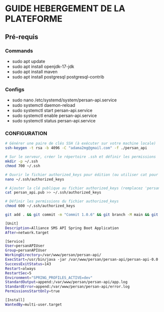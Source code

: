 # GUIDE HEBERGEMENT DE LA PLATEFORME

## Pré-requis

### Commands

- sudo apt update
- sudo apt install openjdk-17-jdk
- sudo apt install maven
- sudo apt install postgresql postgresql-contrib

### Configs

- sudo nano /etc/systemd/system/persan-api.service
- sudo systemctl daemon-reload
- sudo systemctl start persan-api.service
- sudo systemctl enable persan-api.service
- sudo systemctl status persan-api.service

### CONFIGURATION

```bash
# Générer une paire de clés SSH (à exécuter sur votre machine locale)
ssh-keygen -t rsa -b 4096 -C "adama2mg@gmail.com" -f ./persan_api

# Sur le serveur, créer le répertoire .ssh et définir les permissions
mkdir -p ~/.ssh
chmod 700 ~/.ssh

# Ouvrir le fichier authorized_keys pour édition (ou utiliser cat pour ajouter directement)
nano ~/.ssh/authorized_keys

# Ajouter la clé publique au fichier authorized_keys (remplacez 'persan_api.pub' par le chemin de votre clé publique)
cat persan_api.pub >> ~/.ssh/authorized_keys

# Définir les permissions du fichier authorized_keys
chmod 600 ~/.ssh/authorized_keys

git add . && git commit -m "Commit 1.0.6" && git branch -M main && git push -u origin main
```

```bash
[Unit]
Description=Alliance SMS API Spring Boot Application
After=network.target

[Service]
User=persanAPIUser
Group=persanAPIUser
WorkingDirectory=/var/www/persan/persan-api/
ExecStart=/usr/bin/java -jar /var/www/persan/persan-api/persan-api-0.0.1-SNAPSHOT.jar
SuccessExitStatus=143
Restart=always
RestartSec=5
Environment="SPRING_PROFILES_ACTIVE=dev"
StandardOutput=append:/var/www/persan/persan-api/app.log
StandardError=append:/var/www/persan/persan-api/error.log
PermissionsStartOnly=true

[Install]
WantedBy=multi-user.target
```
